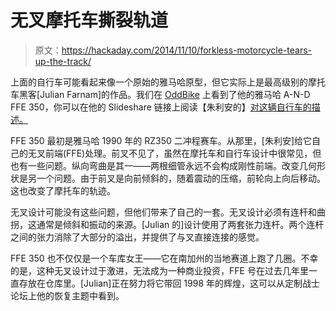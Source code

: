 # 无叉摩托车撕裂轨道

> 原文：<https://hackaday.com/2014/11/10/forkless-motorcycle-tears-up-the-track/>

上面的自行车可能看起来像一个原始的雅马哈原型，但它实际上是最高级别的摩托车黑客[Julian Farnam]的作品。我们在 [OddBike](http://www.odd-bike.com/2013/03/yamaha-n-d-ffe-350-forkless-two-smoker.html) 上看到了他的雅马哈 A-N-D FFE 350，你可以在他的 Slideshare 链接上阅读【朱利安的】[对这辆自行车的描述。](http://www.slideshare.net/julianfarnam/ffe-350article)

FFE 350 最初是雅马哈 1990 年的 RZ350 二冲程赛车。从那里，[朱利安]给它自己的无叉前端(FFE)处理。前叉不见了，虽然在摩托车和自行车设计中很常见，但也有一些问题。纵向弯曲是其一——两根细管永远不会构成刚性前端。改变几何形状是另一个问题。由于前叉是向前倾斜的，随着震动的压缩，前轮向上向后移动。这也改变了摩托车的轨迹。

无叉设计可能没有这些问题，但他们带来了自己的一套。无叉设计必须有连杆和曲拐，这通常是倾斜和振动的来源。[Julian 的]设计使用了两套张力连杆。两个连杆之间的张力消除了大部分的溢出，并提供了与叉直接连接的感觉。

FFE 350 也不仅仅是一个车库女王——它在南加州的当地赛道上跑了几圈。不幸的是，这种无叉设计过于激进，无法成为一种商业投资，FFE 号在过去几年里一直存放在仓库里。[Julian]正在努力将它带回 1998 年的辉煌，这可以从定制战士论坛上他的恢复主题中看到。